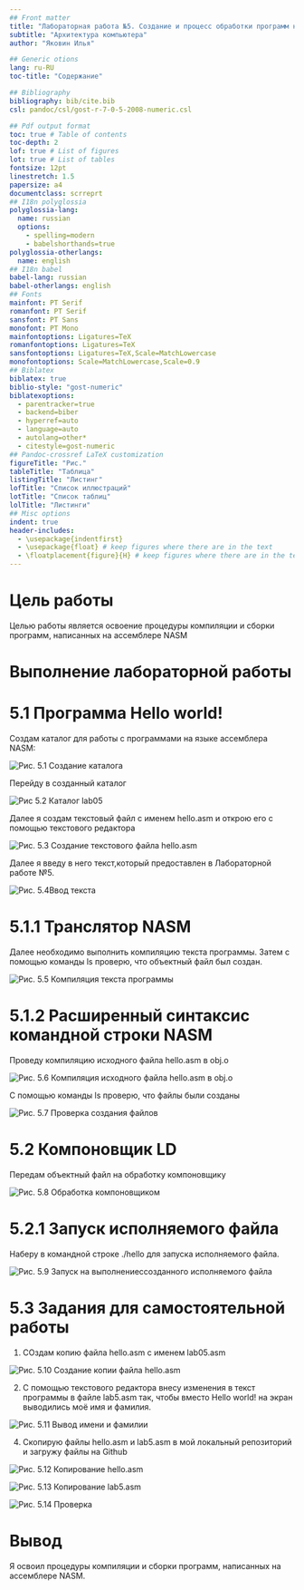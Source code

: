 ```yaml
---
## Front matter
title: "Лабораторная работа №5. Создание и процесс обработки программ на язвке ассемблера NASM"
subtitle: "Архитектура компьютера"
author: "Яковин Илья"

## Generic otions
lang: ru-RU
toc-title: "Содержание"

## Bibliography
bibliography: bib/cite.bib
csl: pandoc/csl/gost-r-7-0-5-2008-numeric.csl

## Pdf output format
toc: true # Table of contents
toc-depth: 2
lof: true # List of figures
lot: true # List of tables
fontsize: 12pt
linestretch: 1.5
papersize: a4
documentclass: scrreprt
## I18n polyglossia
polyglossia-lang:
  name: russian
  options:
	- spelling=modern
	- babelshorthands=true
polyglossia-otherlangs:
  name: english
## I18n babel
babel-lang: russian
babel-otherlangs: english
## Fonts
mainfont: PT Serif
romanfont: PT Serif
sansfont: PT Sans
monofont: PT Mono
mainfontoptions: Ligatures=TeX
romanfontoptions: Ligatures=TeX
sansfontoptions: Ligatures=TeX,Scale=MatchLowercase
monofontoptions: Scale=MatchLowercase,Scale=0.9
## Biblatex
biblatex: true
biblio-style: "gost-numeric"
biblatexoptions:
  - parentracker=true
  - backend=biber
  - hyperref=auto
  - language=auto
  - autolang=other*
  - citestyle=gost-numeric
## Pandoc-crossref LaTeX customization
figureTitle: "Рис."
tableTitle: "Таблица"
listingTitle: "Листинг"
lofTitle: "Список иллюстраций"
lotTitle: "Список таблиц"
lolTitle: "Листинги"
## Misc options
indent: true
header-includes:
  - \usepackage{indentfirst}
  - \usepackage{float} # keep figures where there are in the text
  - \floatplacement{figure}{H} # keep figures where there are in the text
---
```


# Цель работы

Целью работы является освоение процедуры компиляции и сборки программ, написанных на ассемблере NASM

# Выполнение лабораторной работы

# 5.1 Программа Hello world!

Создам каталог для работы с программами на языке ассемблера NASM:

![Рис. 5.1 Создание каталога](https://github.com/Florikan2/study_2022-2023_arh-pc/blob/master/labs/lab05/presentation/image/1.%20%D0%A1%D0%BE%D0%B7%D0%B4%D0%B0%D0%BD%D0%B8%D0%B5%20%D0%BA%D0%B0%D1%82%D0%B0%D0%BB%D0%BE%D0%B3%D0%B0.png?raw=true)


Перейду в созданный каталог

![Рис 5.2 Каталог lab05](https://github.com/Florikan2/study_2022-2023_arh-pc/blob/master/labs/lab05/presentation/image/2.%20%D0%9F%D0%B5%D1%80%D0%B5%D1%85%D0%BE%D0%B4%20%D0%B2%20%D1%81%D0%BE%D0%B7%D0%B4%D0%B0%D0%BD%D0%BD%D1%8B%D0%B9%20%D0%BA%D0%B0%D1%82%D0%B0%D0%BB%D0%BE%D0%B3.png?raw=true)


Далее я создам текстовый файл с именем hello.asm и открою его с помощью текстового редактора

![Рис. 5.3 Создание текстового файла hello.asm](https://github.com/Florikan2/study_2022-2023_arh-pc/blob/master/labs/lab05/presentation/image/3.%20%D0%A1%D0%BE%D0%B7%D0%B4%D0%B0%D0%BC%20%D0%B8%20%D0%BE%D1%82%D0%BA%D1%80%D0%BE%D1%8E%20hello.asm.png?raw=true)


Далее я введу в него текст,который предоставлен в Лабораторной работе №5.

![Рис. 5.4Ввод текста](https://github.com/Florikan2/study_2022-2023_arh-pc/blob/master/labs/lab05/presentation/image/4.%20%D0%92%D0%B2%D0%BE%D0%B4%20%D0%BA%D0%BE%D0%BC%D0%B0%D0%BD%D0%B4%D1%8B.png?raw=true)


# 5.1.1 Транслятор NASM 

Далее необходимо выполнить компиляцию текста программы. Затем с помощью команды ls проверю, что объектный файл был создан.

![Рис. 5.5 Компиляция текста программы](https://github.com/Florikan2/study_2022-2023_arh-pc/blob/master/labs/lab05/presentation/image/%D0%9A%D0%BE%D0%BC%D0%BF%D0%B8%D0%BB%D1%8F%D1%86%D0%B8%D1%8F%20%D1%82%D0%B5%D0%BA%D1%81%D1%82%D0%B0.png?raw=true)


# 5.1.2 Расширенный синтаксис командной строки NASM 

Проведу компиляцию исходного файла hello.asm в obj.o

![Рис. 5.6 Компиляция исходного файла hello.asm в obj.o](https://github.com/Florikan2/study_2022-2023_arh-pc/blob/master/labs/lab05/presentation/image/6.%20%D0%9A%D0%BE%D0%BC%D0%BF%D0%B8%D0%BB%D1%8F%D1%86%D0%B8%D1%8F%20hello.asm%20%D0%B2%20obj.0.png?raw=true)


С помощью команды ls проверю, что файлы были созданы

![Рис. 5.7 Проверка создания файлов](https://github.com/Florikan2/study_2022-2023_arh-pc/blob/master/labs/lab05/presentation/image/7.%20C%20%D0%BF%D0%BE%D0%BC%D0%BE%D1%89%D1%8C%D1%8E%20ls%20%D0%BF%D1%80%D0%BE%D0%B2%D0%B5%D1%80%D1%8E%20%D1%81%D0%BE%D0%B7%D0%B4%D0%B0%D0%BD%D0%B8%D0%B5%20%D1%84%D0%B0%D0%B9%D0%BB%D0%BE%D0%B2.png?raw=true)


# 5.2 Компоновщик LD 

Передам объектный файл на обработку компоновщику

![Рис. 5.8 Обработка компоновщиком](https://github.com/Florikan2/study_2022-2023_arh-pc/blob/master/labs/lab05/presentation/image/8.%20%D0%9F%D0%B5%D1%80%D0%B5%D0%B4%D0%B0%D1%87%D0%B0%20%D1%84%D0%B0%D0%B9%D0%BB%D0%B0%20%D0%BD%D0%B0%20%D0%BE%D0%B1%D1%80%D0%B0%D0%B1%D0%BE%D1%82%D0%BA%D1%83%20%D0%BA%D0%BE%D0%BC%D0%BF%D0%BE%D0%BD%D0%BE%D0%B2%D1%89%D0%B8%D0%BA%D1%83.png?raw=true)


# 5.2.1 Запуск исполняемого файла 

Наберу в командной строке ./hello для запуска исполняемого файла.

![Рис. 5.9 Запуск на выполнениессозданного исполняемого файла](https://github.com/Florikan2/study_2022-2023_arh-pc/blob/master/labs/lab05/presentation/image/9.%20%D0%97%D0%B0%D0%BF%D1%83%D1%81%D0%BA%20%D0%B8%D1%81%D0%BF%D0%BE%D0%BB%D0%BD%D1%8F%D0%B5%D0%BC%D0%BE%D0%B3%D0%BE%20%D1%84%D0%B0%D0%B9%D0%BB%D0%B0.png?raw=true)


# 5.3 Задания для самостоятельной работы 

1. СОздам копию файла hello.asm с именем lab05.asm

![Рис. 5.10 Создание копии файла hello.asm](https://github.com/Florikan2/study_2022-2023_arh-pc/blob/master/labs/lab05/presentation/image/%D0%97%D0%B0%D0%B4%D0%B0%D0%BD%D0%B8%D0%B5%201.png?raw=true)


2. С помощью текстового редактора внесу изменения в текст программы в файле lab5.asm так, чтобы вместо Hello world! на экран выводились моё имя и фамилия.

![Рис. 5.11 Вывод имени и фамилии](https://github.com/Florikan2/study_2022-2023_arh-pc/blob/master/labs/lab05/presentation/image/%D0%97%D0%B0%D0%B4%D0%B0%D0%BD%D0%B8%D0%B5%202.png?raw=true)


4. Скопирую файлы hello.asm и lab5.asm в мой локальный репозиторий и загружу файлы на Github

![Рис. 5.12 Копирование hello.asm](https://github.com/Florikan2/study_2022-2023_arh-pc/blob/master/labs/lab05/presentation/image/%D0%97%D0%B0%D0%B4%D0%B0%D0%BD%D0%B8%D0%B5%204.1.png?raw=true)


![Рис. 5.13 Копирование lab5.asm](https://github.com/Florikan2/study_2022-2023_arh-pc/blob/master/labs/lab05/presentation/image/%D0%B7%D0%B0%D0%B4%D0%B0%D0%BD%D0%B8%D0%B5%204.2.png?raw=true)


![Рис. 5.14 Проверка](https://github.com/Florikan2/study_2022-2023_arh-pc/blob/master/labs/lab05/presentation/image/%D0%B7%D0%B0%D0%B4%D0%B0%D0%BD%D0%B8%D0%B5%204%20%D0%BF%D1%80%D0%BE%D0%B2%D0%B5%D1%80%D0%BA%D0%B0.png?raw=true)


# Вывод
Я освоил процедуры компиляции и сборки программ, написанных на ассемблере NASM.

